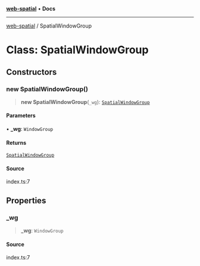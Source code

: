 [**web-spatial**](../README.md) • **Docs**

***

[web-spatial](../globals.md) / SpatialWindowGroup

# Class: SpatialWindowGroup

## Constructors

### new SpatialWindowGroup()

> **new SpatialWindowGroup**(`_wg`): [`SpatialWindowGroup`](SpatialWindowGroup.md)

#### Parameters

• **\_wg**: `WindowGroup`

#### Returns

[`SpatialWindowGroup`](SpatialWindowGroup.md)

#### Source

index.ts:7

## Properties

### \_wg

> **\_wg**: `WindowGroup`

#### Source

index.ts:7
